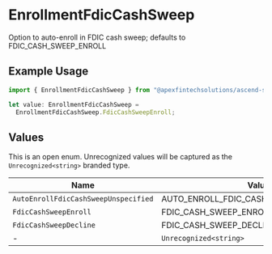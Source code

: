 # EnrollmentFdicCashSweep

Option to auto-enroll in FDIC cash sweep; defaults to FDIC_CASH_SWEEP_ENROLL

## Example Usage

```typescript
import { EnrollmentFdicCashSweep } from "@apexfintechsolutions/ascend-sdk/models/components";

let value: EnrollmentFdicCashSweep =
  EnrollmentFdicCashSweep.FdicCashSweepEnroll;
```

## Values

This is an open enum. Unrecognized values will be captured as the `Unrecognized<string>` branded type.

| Name                                    | Value                                   |
| --------------------------------------- | --------------------------------------- |
| `AutoEnrollFdicCashSweepUnspecified`    | AUTO_ENROLL_FDIC_CASH_SWEEP_UNSPECIFIED |
| `FdicCashSweepEnroll`                   | FDIC_CASH_SWEEP_ENROLL                  |
| `FdicCashSweepDecline`                  | FDIC_CASH_SWEEP_DECLINE                 |
| -                                       | `Unrecognized<string>`                  |